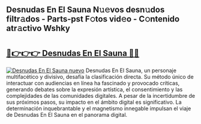 ## Desnudas En El Sauna N𝚞𝚎vos desn𝚞dos filtr𝚊dos - Parts-pst F𝚘tos vid𝚎o - C𝚘ntenido atr𝚊ctivo Wshky

# <h2><a href="http://mb5dym.tromn.icu/?c=Desnudas+En+El+Sauna">🔗👉👉👉 Desnudas En El Sauna 🔗🔗</a></h2>

[![Desnudas En El Sauna nuevo](https://i.imgur.com/pEAQMta.gif)](http://mb5dym.tromn.icu/?c=Desnudas+En+El+Sauna)
Desnudas En El Sauna, un personaje multifacético y divisivo, desafía la clasificación directa. Su método único de interactuar con audiencias en línea ha fascinado y provocado críticas, generando debates sobre la expresión artística, el consentimiento y las complejidades de las comunidades digitales. A pesar de la incertidumbre de sus próximos pasos, su impacto en el ámbito digital es significativo. La determinación inquebrantable y el magnetismo innegable impulsan el viaje de Desnudas En El Sauna en el panorama digital.
